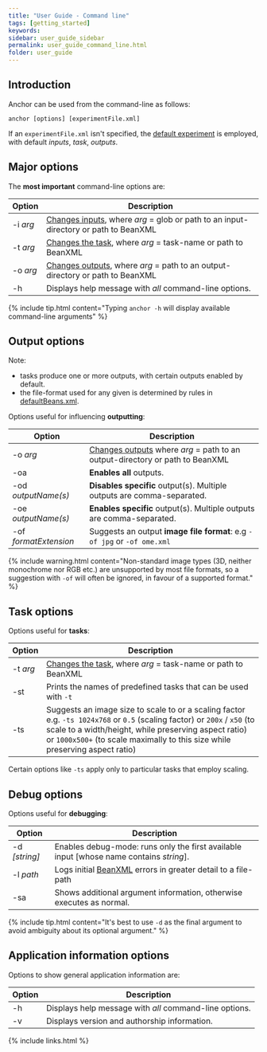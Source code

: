 ```yaml
---
title: "User Guide - Command line"
tags: [getting_started]
keywords:
sidebar: user_guide_sidebar
permalink: user_guide_command_line.html
folder: user_guide
---
```


## Introduction

Anchor can be used from the command-line as follows:

```shell
anchor [options] [experimentFile.xml]
```

If an `experimentFile.xml` isn't specified, the [default experiment](/user_guide.html#defaultExperiment) is employed, with default *inputs*, *task*, *outputs*.

## Major options

The **most important** command-line options are:

| Option | Description|
|----------|------------|
| -i *arg* | [Changes inputs](/user_guide.html#inputs), where *arg* = <span class="optionArg"> glob</span> or <span class="optionArg">path to an input-directory</span> or <span class="optionArg">path to BeanXML</span> |
| -t *arg* | [Changes the task](/user_guide.html#task), where *arg* = <span class="optionArg">task-name</span> or <span class="optionArg">path to BeanXML</span> |
| -o *arg* | [Changes outputs](/user_guide.html#outputs), where *arg* = <span class="optionArg">path to an output-directory</span> or <span class="optionArg">path to BeanXML</span> |
| -h | Displays help message with *all* command-line options. |

{% include tip.html content="Typing `anchor -h` will display available command-line arguments" %}

## Output options

Note: 
- tasks produce one or more outputs, with certain outputs enabled by default.
- the file-format used for any given is determined by rules in [defaultBeans.xml](/user_guide_supported_formats.html#changing-the-default-driver).

Options useful for influencing **outputting**:

| Option | Description|
|----------|------------|
| -o *arg* | [Changes outputs](/user_guide.html#outputs) where *arg* = <span class="optionArg">path to an output-directory</span> or <span class="optionArg">path to BeanXML</span> |
| -oa | **Enables all** outputs. |
| -od *outputName(s)* | **Disables specific** output(s). Multiple outputs are comma-separated. |
| -oe *outputName(s)* | **Enables specific** output(s). Multiple outputs are comma-separated. |
| -of *formatExtension* | Suggests an output **image file format**: e.g `-of jpg` or `-of ome.xml` |

{% include warning.html content="Non-standard image types (3D, neither monochrome nor RGB etc.) are unsupported by most file formats, so a suggestion with `-of` will often be ignored, in favour of a supported format." %}

## Task options

Options useful for **tasks**:

| Option | Description|
|----------|------------|
| -t *arg* | [Changes the task](/user_guide.html#task), where *arg* = <span class="optionArg">task-name</span> or <span class="optionArg">path to BeanXML</span> |
| -st | Prints the names of predefined tasks that can be used with `-t` |
| -ts | Suggests an <span class="optionArg">image size to scale to</span> or a <span class="optionArg">scaling factor</span> e.g. `-ts 1024x768` or `0.5` (scaling factor) or `200x` / `x50` (to scale to a width/height, while preserving aspect ratio) or `1000x500+` (to scale maximally to this size while preserving aspect ratio) |

Certain options like `-ts` apply only to particular tasks that employ scaling.

## Debug options

Options useful for **debugging**:

| Option | Description|
|----------|------------|
| -d *[string]* | Enables debug-mode: runs only the first available input [whose name contains *string*]. |
| -l *path* | Logs initial [BeanXML](/user_guide_bean_xml.html) errors in greater detail to a <span class="optionArg">file-path</span>  |
| -sa | Shows additional argument information, otherwise executes as normal. |

{% include tip.html content="It's best to use `-d` as the final argument to avoid ambiguity about its optional argument." %}

## Application information options

Options to show general application information are:

| Option | Description|
|----------|------------|
| -h | Displays help message with *all* command-line options. |
| -v | Displays version and authorship information. |

{% include links.html %}
